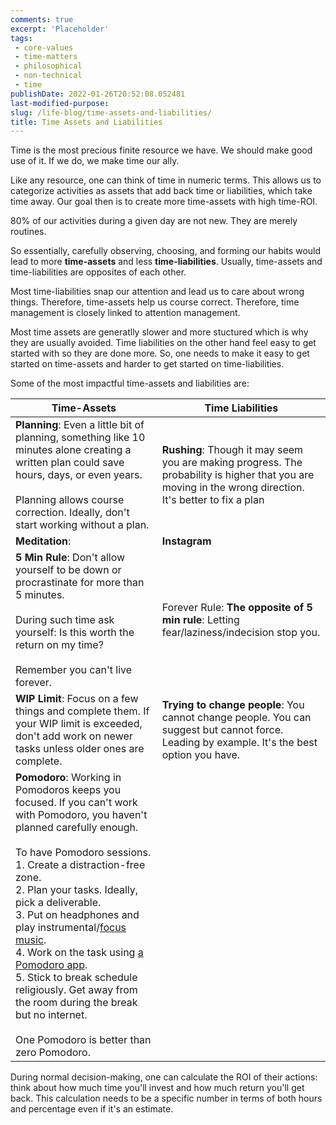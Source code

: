 ```yaml
---
comments: true
excerpt: 'Placeholder' 
tags:
 - core-values
 - time-matters
 - philosophical
 - non-technical
 - time
publishDate: 2022-01-26T20:52:08.052481
last-modified-purpose:
slug: /life-blog/time-assets-and-liabilities/
title: Time Assets and Liabilities
---
```


Time is the most precious finite resource we have. We should make good use of it. If we do, we make time our ally.

Like any resource, one can think of time in numeric terms. This allows us to categorize activities as assets that add back time or liabilities, which take time away. Our goal then is to create more time-assets with high time-ROI.

80% of our activities during a given day are not new. They are merely routines.

So essentially, carefully observing, choosing, and forming our habits would lead to more **time-assets** and less **time-liabilities**. Usually, time-assets and time-liabilities are opposites of each other.

Most time-liabilities snap our attention and lead us to care about wrong things. Therefore, time-assets help us course correct. Therefore, time management is closely linked to attention management.

Most time assets are generatlly slower and more stuctured which is why they are usually avoided. Time liabilities on the other hand feel easy to get started with so they are done more. So, one needs to make it easy to get started on time-assets and harder to get started on time-liabilities.

Some of the most impactful time-assets and liabilities are:

| Time-Assets                                                                                                                                                                                                                                                                                                                                                                                                                                                                                                                             | Time Liabilities                                                                                                                                         |
|-----------------------------------------------------------------------------------------------------------------------------------------------------------------------------------------------------------------------------------------------------------------------------------------------------------------------------------------------------------------------------------------------------------------------------------------------------------------------------------------------------------------------------------------|----------------------------------------------------------------------------------------------------------------------------------------------------------|
| **Planning**: Even a little bit of planning, something like 10 minutes alone creating a written plan could save hours, days, or even years. <br><br>Planning allows course correction. Ideally, don't start working without a plan.                                                                                                                                                                                                                                                                                                                                                   | **Rushing**: Though it may seem you are making progress. The probability is higher that you are moving in the wrong direction. It's better to fix a plan |
| **Meditation**:                                                                                                                                                                                                                                                                                                                                                                                                                                                                                                                         | **Instagram**                                                                                                                                            |
| **5 Min Rule**: Don't allow yourself to be down or procrastinate for more than 5 minutes. <br><br>During such time ask yourself: Is this worth the return on my time?<br><br>Remember you can't live forever.                                                                                                                                                                                                                                                                                                                           | Forever Rule: **The opposite of 5 min rule**: Letting fear/laziness/indecision stop you.                                                                 |
| **WIP Limit**: Focus on a few things and complete them. If your WIP limit is exceeded, don't add work on newer tasks unless older ones are complete.                                                                                                                                                                                                                                                                                                                                                                                     | **Trying to change people**: You cannot change people. You can suggest but cannot force. Leading by example. It's the best option you have.              |
| **Pomodoro**: Working in Pomodoros keeps you focused. If you can't work with Pomodoro, you haven't planned carefully enough.<br><br>To have Pomodoro sessions.<br>1. Create a distraction-free zone.<br>2. Plan your tasks. Ideally, pick a deliverable.<br>3. Put on headphones and play instrumental/[focus music](https://www.youtube.com/playlist?list=PLx65qkgCWNJIs3FPaj8JZhduXSpQ_ZfvL).<br>4. Work on the task using [a Pomodoro app](https://pomofocus.io/).<br>5. Stick to break schedule religiously. Get away from the room during the break but no internet. <br><br>One Pomodoro is better than zero Pomodoro. |                                                                                                                                                          |

During normal decision-making, one can calculate the ROI of their actions: think about how much time you'll invest and how much return you'll get back. This calculation needs to be a specific number in terms of both hours and percentage even if it's an estimate.